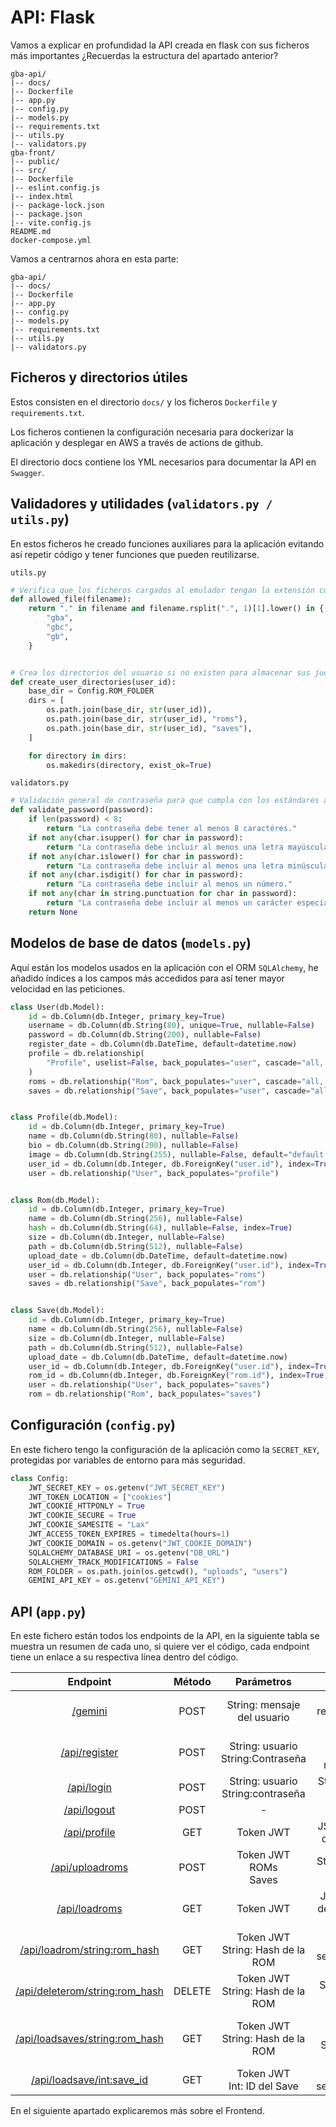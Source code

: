 # API: Flask

Vamos a explicar en profundidad la API creada en flask con sus ficheros más importantes
¿Recuerdas la estructura del apartado anterior?

```
gba-api/
|-- docs/
|-- Dockerfile
|-- app.py
|-- config.py
|-- models.py
|-- requirements.txt
|-- utils.py
|-- validators.py
gba-front/
|-- public/
|-- src/
|-- Dockerfile
|-- eslint.config.js
|-- index.html
|-- package-lock.json
|-- package.json
|-- vite.config.js
README.md
docker-compose.yml
```

Vamos a centrarnos ahora en esta parte:

```
gba-api/
|-- docs/
|-- Dockerfile
|-- app.py
|-- config.py
|-- models.py
|-- requirements.txt
|-- utils.py
|-- validators.py
```

## Ficheros y directorios útiles

Estos consisten en el directorio `docs/` y los ficheros `Dockerfile` y `requirements.txt`.

Los ficheros contienen la configuración necesaria para dockerizar la aplicación y desplegar
en AWS a través de actions de github.

El directorio docs contiene los YML necesarios para documentar la API en `Swagger`.

## Validadores y utilidades (`validators.py / utils.py`)

En estos ficheros he creado funciones auxiliares para la aplicación evitando así repetir
código y tener funciones que pueden reutilizarse.

`utils.py`

```python
# Verifica que los ficheros cargados al emulador tengan la extensión correcta
def allowed_file(filename):
    return "." in filename and filename.rsplit(".", 1)[1].lower() in {
        "gba",
        "gbc",
        "gb",
    }


# Crea los directorios del usuario si no existen para almacenar sus juegos
def create_user_directories(user_id):
    base_dir = Config.ROM_FOLDER
    dirs = [
        os.path.join(base_dir, str(user_id)),
        os.path.join(base_dir, str(user_id), "roms"),
        os.path.join(base_dir, str(user_id), "saves"),
    ]

    for directory in dirs:
        os.makedirs(directory, exist_ok=True)
```

`validators.py`

```python
# Validación general de contraseña para que cumpla con los estándares actuales
def validate_password(password):
    if len(password) < 8:
        return "La contraseña debe tener al menos 8 caractéres."
    if not any(char.isupper() for char in password):
        return "La contraseña debe incluir al menos una letra mayúscula."
    if not any(char.islower() for char in password):
        return "La contraseña debe incluir al menos una letra minúscula."
    if not any(char.isdigit() for char in password):
        return "La contraseña debe incluir al menos un número."
    if not any(char in string.punctuation for char in password):
        return "La contraseña debe incluir al menos un carácter especial."
    return None
```

## Modelos de base de datos (`models.py`)

Aquí están los modelos usados en la aplicación con el ORM `SQLAlchemy`, he añadido índices a
los campos más accedidos para así tener mayor velocidad en las peticiones.

```python
class User(db.Model):
    id = db.Column(db.Integer, primary_key=True)
    username = db.Column(db.String(80), unique=True, nullable=False)
    password = db.Column(db.String(200), nullable=False)
    register_date = db.Column(db.DateTime, default=datetime.now)
    profile = db.relationship(
        "Profile", uselist=False, back_populates="user", cascade="all, delete-orphan"
    )
    roms = db.relationship("Rom", back_populates="user", cascade="all, delete-orphan")
    saves = db.relationship("Save", back_populates="user", cascade="all, delete-orphan")


class Profile(db.Model):
    id = db.Column(db.Integer, primary_key=True)
    name = db.Column(db.String(80), nullable=False)
    bio = db.Column(db.String(200), nullable=False)
    image = db.Column(db.String(255), nullable=False, default="default.jpg")
    user_id = db.Column(db.Integer, db.ForeignKey("user.id"), index=True)
    user = db.relationship("User", back_populates="profile")


class Rom(db.Model):
    id = db.Column(db.Integer, primary_key=True)
    name = db.Column(db.String(256), nullable=False)
    hash = db.Column(db.String(64), nullable=False, index=True)
    size = db.Column(db.Integer, nullable=False)
    path = db.Column(db.String(512), nullable=False)
    upload_date = db.Column(db.DateTime, default=datetime.now)
    user_id = db.Column(db.Integer, db.ForeignKey("user.id"), index=True)
    user = db.relationship("User", back_populates="roms")
    saves = db.relationship("Save", back_populates="rom")


class Save(db.Model):
    id = db.Column(db.Integer, primary_key=True)
    name = db.Column(db.String(256), nullable=False)
    size = db.Column(db.Integer, nullable=False)
    path = db.Column(db.String(512), nullable=False)
    upload_date = db.Column(db.DateTime, default=datetime.now)
    user_id = db.Column(db.Integer, db.ForeignKey("user.id"), index=True)
    rom_id = db.Column(db.Integer, db.ForeignKey("rom.id"), index=True)
    user = db.relationship("User", back_populates="saves")
    rom = db.relationship("Rom", back_populates="saves")
```

## Configuración (`config.py`)

En este fichero tengo la configuración de la aplicación como la `SECRET_KEY`, protegidas
por variables de entorno para más seguridad.

```python
class Config:
    JWT_SECRET_KEY = os.getenv("JWT_SECRET_KEY")
    JWT_TOKEN_LOCATION = ["cookies"]
    JWT_COOKIE_HTTPONLY = True
    JWT_COOKIE_SECURE = True
    JWT_COOKIE_SAMESITE = "Lax"
    JWT_ACCESS_TOKEN_EXPIRES = timedelta(hours=1)
    JWT_COOKIE_DOMAIN = os.getenv("JWT_COOKIE_DOMAIN")
    SQLALCHEMY_DATABASE_URI = os.getenv("DB_URL")
    SQLALCHEMY_TRACK_MODIFICATIONS = False
    ROM_FOLDER = os.path.join(os.getcwd(), "uploads", "users")
    GEMINI_API_KEY = os.getenv("GEMINI_API_KEY")
```

## API (`app.py`)

En este fichero están todos los endpoints de la API, en la siguiente tabla se muestra un resumen de cada uno, si quiere
ver el código, cada endpoint tiene un enlace a su respectiva línea dentro del código.

|                                                  Endpoint                                                  | Método |              Parámetros               |             Return              |
|:----------------------------------------------------------------------------------------------------------:|:------:|:-------------------------------------:|:-------------------------------:|
|             [/gemini](https://github.com/Curro85/GBA-WebEmulator/blob/main/gba-api/app.py#L61)             |  POST  |      String: mensaje del usuario      |   String: respuesta de la IA    |
|          [/api/register](https://github.com/Curro85/GBA-WebEmulator/blob/main/gba-api/app.py#L95)          |  POST  | String: usuario<br/>String:Contraseña |   String: Usuario registrado    |
|           [/api/login](https://github.com/Curro85/GBA-WebEmulator/blob/main/gba-api/app.py#L131)           |  POST  | String: usuario<br/>String:contraseña |      String: Login exitoso      |
|          [/api/logout](https://github.com/Curro85/GBA-WebEmulator/blob/main/gba-api/app.py#L147)           |  POST  |                   -                   |                -                |
|          [/api/profile](https://github.com/Curro85/GBA-WebEmulator/blob/main/gba-api/app.py#L163)          |  GET   |               Token JWT               |     JSON: Datos del usuario     |
|        [/api/uploadroms](https://github.com/Curro85/GBA-WebEmulator/blob/main/gba-api/app.py#L231)         |  POST  |     Token JWT<br/>ROMs<br/>Saves      |      String: ROMs subidos       |
|         [/api/loadroms](https://github.com/Curro85/GBA-WebEmulator/blob/main/gba-api/app.py#L333)          |  GET   |               Token JWT               | JSON: Lista de ROMs del usuario |
|  [/api/loadrom/string:rom_hash](https://github.com/Curro85/GBA-WebEmulator/blob/main/gba-api/app.py#L353)  |  GET   | Token JWT<br/>String: Hash de la ROM  |        ROM seleccionada         |
| [/api/deleterom/string:rom_hash](https://github.com/Curro85/GBA-WebEmulator/blob/main/gba-api/app.py#L385) | DELETE | Token JWT<br/>String: Hash de la ROM  |      String: ROM eliminada      |
| [/api/loadsaves/string:rom_hash](https://github.com/Curro85/GBA-WebEmulator/blob/main/gba-api/app.py#L417) |  GET   | Token JWT<br/>String: Hash de la ROM  | JSON: 3 últimos Saves de la ROM |
|   [/api/loadsave/int:save_id](https://github.com/Curro85/GBA-WebEmulator/blob/main/gba-api/app.py#L447)    |  GET   |    Token JWT<br/>Int: ID del Save     |        Save seleccionado        |

En el siguiente apartado explicaremos más sobre el Frontend.
